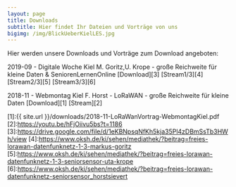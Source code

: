 ```yaml
---
layout: page
title: Downloads
subtitle: Hier findet Ihr Dateien und Vorträge von uns
bigimg: /img/BlickUeberKielLES.jpg
---
```


Hier werden unsere Downloads und Vorträge zum Download angeboten:

2019-09 - Digitale Woche Kiel M. Goritz,U. Krope - große Reichweite für kleine Daten & SeniorenLernenOnline [Download][3] [Stream1/3][4] [Stream2/3][5] [Stream3/3][6]

2018-11 - Webmontag Kiel F. Horst - LoRaWAN - große Reichweite für kleine Daten [Download][1] [Stream][2]




[1]:{{ site.url }}/downloads/2018-11-LoRaWanVortrag-WebmontagKiel.pdf
[2]:https://youtu.be/hFjOiivu5bs?t=1186
[3]:https://drive.google.com/file/d/1eKBNpsqNfKh5kja35Pl4zDBmSsTb3HWh/view
[4]:https://www.oksh.de/ki/sehen/mediathek/?beitrag=freies-lorawan-datenfunknetz-1-3-markus-goritz
[5]:https://www.oksh.de/ki/sehen/mediathek/?beitrag=freies-lorawan-datenfunknetz-1-3-seniorsensor-uta-krope
[6]:https://www.oksh.de/ki/sehen/mediathek/?beitrag=freies-lorawan-datenfunknetz-seniorsensor_horstsievert
